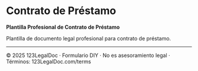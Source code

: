 # Contrato de Préstamo

**Plantilla Profesional de Contrato de Préstamo**

Plantilla de documento legal profesional para contrato de préstamo.

---
© 2025 123LegalDoc · Formulario DIY · No es asesoramiento legal · Términos: 123LegalDoc.com/terms

